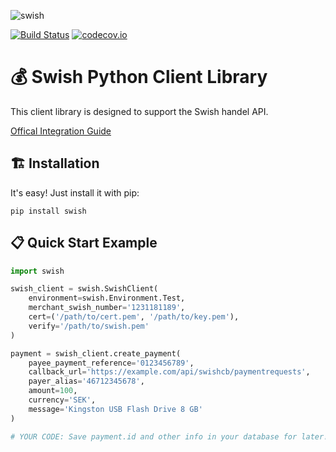 ![swish](https://cloud.githubusercontent.com/assets/3159565/14217729/1d4b6732-f850-11e5-8a00-90d4ab30ddbd.png)

[![Build Status](https://travis-ci.org/MadSpindel/swish-python.svg?branch=master)](https://travis-ci.org/MadSpindel/swish-python)
[![codecov.io](https://codecov.io/github/MadSpindel/swish-python/coverage.svg?branch=master)](https://codecov.io/github/MadSpindel/swish-python?branch=master)
# 💰 Swish Python Client Library
This client library is designed to support the Swish handel API.

[Offical Integration Guide](https://assets.ctfassets.net/zrqoyh8r449h/68UD4zzhqCEVffNDD7G2ko/e53ac6bae9d3608858fd98d58732f336/Merchant_Integration_Guide_2.5.pdf)

## 🏗 Installation
It's easy! Just install it with pip:
```
pip install swish
```
## 📋 Quick Start Example
```python
import swish

swish_client = swish.SwishClient(
    environment=swish.Environment.Test,
    merchant_swish_number='1231181189',
    cert=('/path/to/cert.pem', '/path/to/key.pem'),
    verify='/path/to/swish.pem'
)

payment = swish_client.create_payment(
    payee_payment_reference='0123456789',
    callback_url='https://example.com/api/swishcb/paymentrequests',
    payer_alias='46712345678',
    amount=100,
    currency='SEK',
    message='Kingston USB Flash Drive 8 GB'
)

# YOUR CODE: Save payment.id and other info in your database for later!
```
